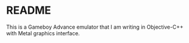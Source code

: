 # README

This is a Gameboy Advance emulator that I am writing in Objective-C++ with Metal graphics interface.
